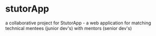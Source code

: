 # stutorApp
a collaborative project for StutorApp - a web application for matching technical mentees (junior dev's) with mentors (senior dev's)

